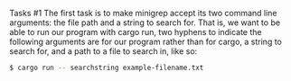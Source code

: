 Tasks
#1
The first task is to make minigrep accept its two command line arguments: the file path and a string to search for. That is, we want to be able to run our program with cargo run, two hyphens to indicate the following arguments are for our program rather than for cargo, a string to search for, and a path to a file to search in, like so:

```bash
$ cargo run -- searchstring example-filename.txt
```

